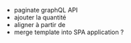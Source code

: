 - paginate graphQL API
- ajouter la quantité
- aligner à partir de
- merge template into SPA application ?
